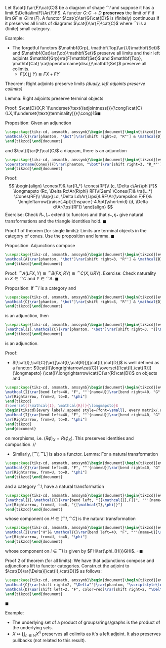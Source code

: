 Let $\cat{I}\ar{F}\cat{C}$ be a diagram of shape $\cat{I}$ and suppose it has a limit $\Delta\lim(F)\Ar{F}F$. A functor $G\colon C\to D$ **preserves** the limit of $F$ if $\lim{GF}\cong G\lim(F)$. A functor $\cat{c}\ar{G}\cat{D}$ is (finitely) continuous if it preserves all limits of diagrams $\cat{I}\ar{F}\cat{C}$ where $\cat{I}$ is a (finite) small category.

Example:
- The forgetful functors $\mathbf{Grp}, \mathbf{Top}\ar{U}\mathbf{Set}$ and $\mathbf{Cat}\ar{\ob}\mathbf{Set}$ preserve all limits and their left adjoints $\mathbf{Grp}\ra{F}\mathbf{Set}$ and $\mathbf{Top}, \mathbf{Cat} \ra{\operatorname{disc}}\mathbf{Set}$ preserve all colimits. 
    - $F(X\amalg Y) \cong FX + FY$

Theorem:
Right adjoints preserve limits *(dually, left adjoints preserve colimits)*

Lemma:
Right adjoints preserve terminal objects

Proof:
$\cat{D}(X,R 1)\underset{\text{(adjointness)}}{\cong}\cat{C}(LX,1)\underset{\text{(terminality)}}{\cong}1$$\blacksquare$

Proposition:
Given an adjunction
```tikz
\usepackage{tikz-cd, amsmath, amssymb}\begin{document}\begin{tikzcd}[every label/.append style={font=\small}]
\mathcal{C}\rar[phantom, "\bot"]\rar[shift right=3, "R"'] & \mathcal{D}\lar[shift right=3, "L"']
\end{tikzcd}\end{document}
```
and $\cat{I}\ar{F}\cat{C}$ a diagram, there is an adjunction
```tikz
\usepackage{tikz-cd, amsmath, amssymb}\begin{document}\begin{tikzcd}[every label/.append style={font=\small}]
\operatorname{Cones}(F)\rar[phantom, "\bot"]\rar[shift right=3, "R_*"'] & \operatorname{Cones}(RF)\lar[shift right=3, "L_*"']
\end{tikzcd}\end{document}
```

Proof:
$$
\begin{align}
\cones(F)& \ar{R_*} \cones(RF)\\
(c, \Delta c\Ar{\phi}F)& \longmapsto (Rc, \Delta Rc\Ar{R\phi} RF)\\[2em]
\Cones(F)& \ra{L_*} \Cones(RF)\\
\llap{(Ld, \Delta Ld\Ar{L\psi}LRF\Ar{\varepsilon F}F)}& \longleftarrow{\raise{.4pt}{\hspace{-4.5pt}\shortmid} (d, \Delta d\Ar{\psi}RF)}
\end{align}
$$
Exercise: Check $R_*, L_*$ extend to functors and that $\varepsilon_*, \eta_*$ give natural transformations and the triangle identities hold. $\blacksquare$

Proof 1 of theorem (for single limits):
Limits are terminal objects in the category of cones. Use the proposition and lemma. $\blacksquare$

Proposition:
Adjunctions compose
```tikz
\usepackage{tikz-cd, amsmath, amssymb}\begin{document}\begin{tikzcd}[every label/.append style={font=\small}]
\mathcal{A}\rar[phantom, "\bot"]\rar[shift right=3, "R"'] & \mathcal{B}\lar[shift right=3, "L"']\rar[phantom, "\bot"]\rar[shift right=3, "U"'] & \mathcal{C}\lar[shift right=3, "F"']
\end{tikzcd}\end{document}
```

Proof:
$\cat{A}(LFX,Y)\cong \cat{B}(FX,RY) \cong\cat{C}(X,URY)$. Exercise: Check naturality in $X\in\cat{C}$ and $Y\in\cat{A}$. $\blacksquare$

Proposition:
If $\cat{I}$ is a category and
```tikz
\usepackage{tikz-cd, amsmath, amssymb}\begin{document}\begin{tikzcd}[every label/.append style={font=\small}]
\mathcal{C}\rar[phantom, "\bot"]\rar[shift right=3, "R"'] & \mathcal{D}\lar[shift right=3, "L"']
\end{tikzcd}\end{document}
```
is an adjunction, then
```tikz
\usepackage{tikz-cd, amsmath, amssymb}\begin{document}\begin{tikzcd}[every label/.append style={font=\small}]
[\mathcal{I},\mathcal{C}]\rar[phantom, "\bot"]\rar[shift right=3, "{[\mathcal{I},R]}"'] & {[\mathcal{I},\mathcal{D}]}\lar[shift right=3, "{[\mathcal{I},L]}"']
\end{tikzcd}\end{document}
```
is an adjunction.

Proof:
- $[\cat{I},\cat{C}]\ar{[\cat{I},\cat{R}]}[\cat{I},\cat{D}]$ is well defined as a functor:
$(\cat{I}\longrightarrow\cat{C}) \overset{[\cat{I},\cat{R}]}{\longmapsto} (\cat{I}\longrightarrow\cat{C}\ar{R}\cat{D})$ on objects and
```tikz
\usepackage{tikz-cd, amsmath, amssymb}\begin{document}\begin{tikzcd}[every label/.append style={font=\small}, every matrix/.append style={left delimiter=(, right delimiter=)}]
\mathcal{I}\rar[bend left=40, "F", ""'{name=U}]\rar[bend right=40, "G"', ""{name=D}] & \mathcal{C}
\ar[Rightarrow, from=U, to=D, "\phi"]
\end{tikzcd}
$\overset{[\mathcal{I}, \mathcal{R}]}{\longmapsto}$
\begin{tikzcd}[every label/.append style={font=\small}, every matrix/.append style={left delimiter=(, right delimiter=)}]
\mathcal{I}\rar[bend left=40, "F", ""'{name=U}]\rar[bend right=40, "G"', ""{name=D}] & \mathcal{C}\rar["R"] & \mathcal{D}
\ar[Rightarrow, from=U, to=D, "\phi"]
\end{tikzcd}
\end{document}
```
on morphisms, i.e. $(R\phi)_X = R(\phi_X)$. This preserves identities and composition. //
- Similarly, $[\cat{I},\cat{L}]$ is also a functor.
    Lemma: For a natural transformation
```tikz
\usepackage{tikz-cd, amsmath, amssymb}\begin{document}\begin{tikzcd}[every label/.append style={font=\small}]
\mathcal{C}\rar[bend left=40, "F", ""'{name=U}]\rar[bend right=40, "G"', ""{name=D}] & \mathcal{D}
\ar[Rightarrow, from=U, to=D, "\phi"]
\end{tikzcd}\end{document}
```
and a category $\cat{I}$, have a natural transformation
```tikz
\usepackage{tikz-cd, amsmath, amssymb}\begin{document}\begin{tikzcd}[every label/.append style={font=\small}]
[\mathcal{I},\mathcal{C}]\rar[bend left, "{[\mathcal{I},F]}", ""'{name=U}]\rar[bend right, "{[\mathcal{I},G]}"', ""{name=D}] &[5em] {[\mathcal{I},\mathcal{D}]}
\ar[Rightarrow, from=U, to=D, "{[\mathcal{I},\phi]}"]
\end{tikzcd}\end{document}
```
whose component on $H\in[\cat{I},\cat{C}]$ is the natural transformation
```tikz
\usepackage{tikz-cd, amsmath, amssymb}\begin{document}\begin{tikzcd}[every label/.append style={font=\small}]
\mathcal{I}\rar["H"]& \mathcal{C}\rar[bend left=40, "F", ""'{name=U}]\rar[bend right=40, "G"', ""{name=D}] & \mathcal{D}
\ar[Rightarrow, from=U, to=D, "\phi"]
\end{tikzcd}\end{document}
```
whose component on $i\in \cat{I}$ is given by $FHi\ar{\phi_{Hi}}GHi$. $\square$ $\blacksquare$

Proof 2 of theorem (for all limits):
We have that adjunctions compose and adjunctions lift to functor categories. Construct the adjoint to $\cat{D}\ar{\Delta}[\cat{I},\cat{D}]$ as follows:
```tikz
\usepackage{tikz-cd, amsmath, amssymb}\begin{document}\begin{tikzcd}[every label/.append style={font=\small}, column sep=huge, row sep=huge]
\mathcal{C}\rar[shift right=2, "\Delta"']\rar[phantom, "\scriptstyle\top"]\dar[shift left=2, "U"]\dar[phantom, "\dashv"] & {[\mathcal{I}, \mathcal{C}]}\lar[shift right=2, "\text{lim}"', color=red]\dar[shift left=2, "{[\mathcal{I}, U]}"]\dar[phantom, "\dashv"]\\
\mathcal{D}\uar[shift left=2, "F", color=red]\rar[shift right=2, "\Delta"']\rar[phantom, "\scriptstyle\top"] & {[\mathcal{I}, \mathcal{D}]}\uar[shift left=2, "{[\mathcal{I}, F]}", color=red]\lar[dashed, shift right=2, color=red]
\end{tikzcd}\end{document}
```
$\blacksquare$

Example:
- The underlying set of a product of groups/rings/graphs is the product of the underlying sets.
- $X\mapsto\coprod_{n\in\mathbb{N}}X^n$ preserves all colimits as it's a left adjoint. It also preserves pullbacks (not related to this result).